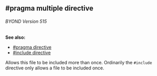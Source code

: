 ## #pragma multiple directive 
###### BYOND Version 515
**See also:**
+   [#pragma directive](/ref/DM/preprocessor/pragma.md) 
+   [#include directive](/ref/DM/preprocessor/include.md) 

Allows this file to be included more than once. Ordinarily the
`#include` directive only allows a file to be included once.